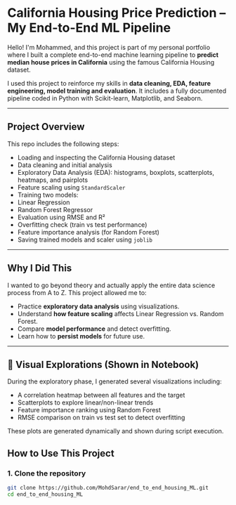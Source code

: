 #  California Housing Price Prediction – My End-to-End ML Pipeline

Hello!  I'm Mohammed, and this project is part of my personal portfolio where I built a complete end-to-end machine learning pipeline to **predict median house prices in California** using the famous California Housing dataset.

I used this project to reinforce my skills in **data cleaning, EDA, feature engineering, model training and evaluation**. It includes a fully documented pipeline coded in Python with Scikit-learn, Matplotlib, and Seaborn.

---

##  Project Overview

This repo includes the following steps:

-  Loading and inspecting the California Housing dataset
-  Data cleaning and initial analysis
-  Exploratory Data Analysis (EDA): histograms, boxplots, scatterplots, heatmaps, and pairplots
-  Feature scaling using `StandardScaler`
-  Training two models:
  - Linear Regression
  - Random Forest Regressor
-  Evaluation using RMSE and R²
-  Overfitting check (train vs test performance)
-  Feature importance analysis (for Random Forest)
-  Saving trained models and scaler using `joblib`

---

##  Why I Did This

I wanted to go beyond theory and actually apply the entire data science process from A to Z. This project allowed me to:

- Practice **exploratory data analysis** using visualizations.
- Understand **how feature scaling** affects Linear Regression vs. Random Forest.
- Compare **model performance** and detect overfitting.
- Learn how to **persist models** for future use.

---
## 📸 Visual Explorations (Shown in Notebook)

During the exploratory phase, I generated several visualizations including:

-  A correlation heatmap between all features and the target
-  Scatterplots to explore linear/non-linear trends
-  Feature importance ranking using Random Forest
-  RMSE comparison on train vs test set to detect overfitting

These plots are generated dynamically and shown during script execution.


##  How to Use This Project

### 1. Clone the repository

```bash
git clone https://github.com/MohdSarar/end_to_end_housing_ML.git
cd end_to_end_housing_ML
